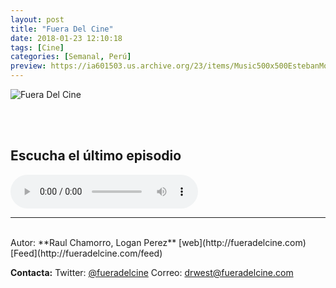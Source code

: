 ```yaml
---
layout: post
title: "Fuera Del Cine"
date: 2018-01-23 12:10:18
tags: [Cine]
categories: [Semanal, Perú]
preview: https://ia601503.us.archive.org/23/items/Music500x500EstebanMontoya/FueraDelCine300.jpg
---
```


![Fuera Del Cine](https://ia601503.us.archive.org/23/items/Music500x500EstebanMontoya/FueraDelCine500.jpg)

<br/>
<br/>

## Escucha el último episodio

<!--reproductor-feed=http://fueradelcine.com/feed-->
<!--reproductor-start-->
<audio id="audio" preload="auto" controls="" src="http://media.blubrry.com/fueradelcine/fueradelcine.com/podcasts/ep-53-fdc-08-01-2018.mp3"></audio>
<!--reproductor-end-->



_ _ _
<br>
Autor: **Raul Chamorro, Logan Perez**
[web](http://fueradelcine.com)
[Feed](http://fueradelcine.com/feed)





**Contacta:**
Twitter: [@fueradelcine](https://twitter.com/fueradelcine)
Correo: [drwest@fueradelcine.com](mailto:drwest@fueradelcine.com)

